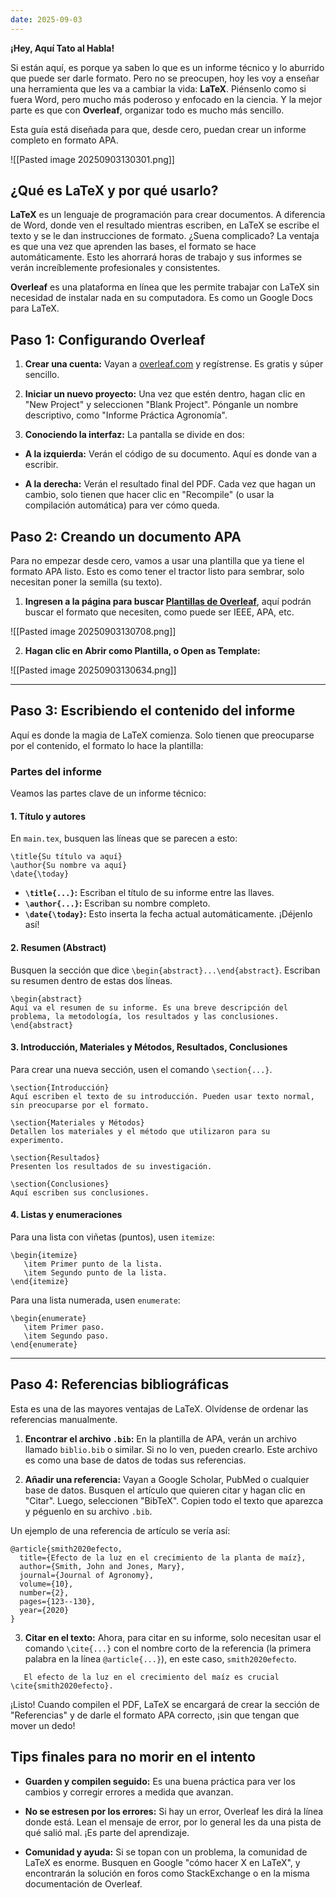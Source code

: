 ```yaml
---
date: 2025-09-03
---
```


**¡Hey, Aquí Tato al Habla!**

Si están aquí, es porque ya saben lo que es un informe técnico y lo aburrido que puede ser darle formato. Pero no se preocupen, hoy les voy a enseñar una herramienta que les va a cambiar la vida: **LaTeX**. Piénsenlo como si fuera Word, pero mucho más poderoso y enfocado en la ciencia. Y la mejor parte es que con **Overleaf**, organizar todo es mucho más sencillo.

Esta guía está diseñada para que, desde cero, puedan crear un informe completo en formato APA.

![[Pasted image 20250903130301.png]]
## ¿Qué es LaTeX y por qué usarlo?

**LaTeX** es un lenguaje de programación para crear documentos. A diferencia de Word, donde ven el resultado mientras escriben, en LaTeX se escribe el texto y se le dan instrucciones de formato. ¿Suena complicado? La ventaja es que una vez que aprenden las bases, el formato se hace automáticamente. Esto les ahorrará horas de trabajo y sus informes se verán increíblemente profesionales y consistentes.

**Overleaf** es una plataforma en línea que les permite trabajar con LaTeX sin necesidad de instalar nada en su computadora. Es como un Google Docs para LaTeX.

## Paso 1: Configurando Overleaf

1. **Crear una cuenta:** Vayan a [overleaf.com](https://www.overleaf.com/) y regístrense. Es gratis y súper sencillo.

2. **Iniciar un nuevo proyecto:** Una vez que estén dentro, hagan clic en "New Project" y seleccionen "Blank Project". Pónganle un nombre descriptivo, como "Informe Práctica Agronomía".

3. **Conociendo la interfaz:** La pantalla se divide en dos:

- **A la izquierda:** Verán el código de su documento. Aquí es donde van a escribir.

- **A la derecha:** Verán el resultado final del PDF. Cada vez que hagan un cambio, solo tienen que hacer clic en "Recompile" (o usar la compilación automática) para ver cómo queda.


## Paso 2: Creando un documento APA

Para no empezar desde cero, vamos a usar una plantilla que ya tiene el formato APA listo. Esto es como tener el tractor listo para sembrar, solo necesitan poner la semilla (su texto).

1. **Ingresen a la página para buscar [Plantillas de Overleaf](https://www.overleaf.com/latex/templates)**, aquí podrán buscar el formato que necesiten, como puede ser IEEE, APA, etc.
   
![[Pasted image 20250903130708.png]]
    
2. **Hagan clic en Abrir como Plantilla, o Open as Template:**

![[Pasted image 20250903130634.png]]    

---

## Paso 3: Escribiendo el contenido del informe

Aquí es donde la magia de LaTeX comienza. Solo tienen que preocuparse por el contenido, el formato lo hace la plantilla:
### Partes del informe

Veamos las partes clave de un informe técnico:
#### 1. Título y autores

En `main.tex`, busquen las líneas que se parecen a esto:

```
\title{Su título va aquí}
\author{Su nombre va aquí}
\date{\today}
```

- **`\title{...}`:** Escriban el título de su informe entre las llaves.
- **`\author{...}`:** Escriban su nombre completo.
- **`\date{\today}`:** Esto inserta la fecha actual automáticamente. ¡Déjenlo así!

#### 2. Resumen (Abstract)

Busquen la sección que dice `\begin{abstract}...\end{abstract}`. Escriban su resumen dentro de estas dos líneas.

```
\begin{abstract}
Aquí va el resumen de su informe. Es una breve descripción del problema, la metodología, los resultados y las conclusiones.
\end{abstract}
```

#### 3. Introducción, Materiales y Métodos, Resultados, Conclusiones

Para crear una nueva sección, usen el comando `\section{...}`.

```
\section{Introducción}
Aquí escriben el texto de su introducción. Pueden usar texto normal, sin preocuparse por el formato.

\section{Materiales y Métodos}
Detallen los materiales y el método que utilizaron para su experimento.

\section{Resultados}
Presenten los resultados de su investigación.

\section{Conclusiones}
Aquí escriben sus conclusiones.
```

#### 4. Listas y enumeraciones

Para una lista con viñetas (puntos), usen `itemize`:

```
\begin{itemize}
   \item Primer punto de la lista.
   \item Segundo punto de la lista.
\end{itemize}
```

Para una lista numerada, usen `enumerate`:


```
\begin{enumerate}
   \item Primer paso.
   \item Segundo paso.
\end{enumerate}
```

---

## Paso 4: Referencias bibliográficas

Esta es una de las mayores ventajas de LaTeX. Olvídense de ordenar las referencias manualmente.

1. **Encontrar el archivo `.bib`:** En la plantilla de APA, verán un archivo llamado `biblio.bib` o similar. Si no lo ven, pueden crearlo. Este archivo es como una base de datos de todas sus referencias.

2. **Añadir una referencia:** Vayan a Google Scholar, PubMed o cualquier base de datos. Busquen el artículo que quieren citar y hagan clic en "Citar". Luego, seleccionen "BibTeX". Copien todo el texto que aparezca y péguenlo en su archivo `.bib`.

Un ejemplo de una referencia de artículo se vería así:

```
@article{smith2020efecto,
  title={Efecto de la luz en el crecimiento de la planta de maíz},
  author={Smith, John and Jones, Mary},
  journal={Journal of Agronomy},
  volume={10},
  number={2},
  pages={123--130},
  year={2020}
}
```

3. **Citar en el texto:** Ahora, para citar en su informe, solo necesitan usar el comando `\cite{...}` con el nombre corto de la referencia (la primera palabra en la línea `@article{...}`), en este caso, `smith2020efecto`.
  
```
   El efecto de la luz en el crecimiento del maíz es crucial \cite{smith2020efecto}.
```
  
¡Listo! Cuando compilen el PDF, LaTeX se encargará de crear la sección de "Referencias" y de darle el formato APA correcto, ¡sin que tengan que mover un dedo!

## Tips finales para no morir en el intento

- **Guarden y compilen seguido:** Es una buena práctica para ver los cambios y corregir errores a medida que avanzan.

- **No se estresen por los errores:** Si hay un error, Overleaf les dirá la línea donde está. Lean el mensaje de error, por lo general les da una pista de qué salió mal. ¡Es parte del aprendizaje.

- **Comunidad y ayuda:** Si se topan con un problema, la comunidad de LaTeX es enorme. Busquen en Google "cómo hacer X en LaTeX", y encontrarán la solución en foros como StackExchange o en la misma documentación de Overleaf.
